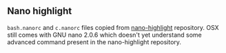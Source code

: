 ## Nano highlight

```bash.nanorc``` and ```c.nanorc``` files copied from [nano-highlight](https://github.com/serialhex/nano-highlight) repository. OSX still comes with GNU nano 2.0.6 which doesn't yet understand some advanced command present in the nano-highlight repository.
